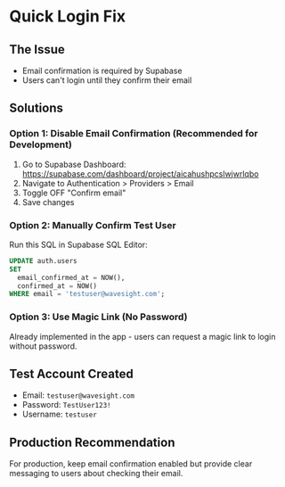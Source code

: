 # Quick Login Fix

## The Issue
- Email confirmation is required by Supabase
- Users can't login until they confirm their email

## Solutions

### Option 1: Disable Email Confirmation (Recommended for Development)
1. Go to Supabase Dashboard: https://supabase.com/dashboard/project/aicahushpcslwjwrlqbo
2. Navigate to Authentication > Providers > Email
3. Toggle OFF "Confirm email"
4. Save changes

### Option 2: Manually Confirm Test User
Run this SQL in Supabase SQL Editor:
```sql
UPDATE auth.users 
SET 
  email_confirmed_at = NOW(),
  confirmed_at = NOW()
WHERE email = 'testuser@wavesight.com';
```

### Option 3: Use Magic Link (No Password)
Already implemented in the app - users can request a magic link to login without password.

## Test Account Created
- Email: `testuser@wavesight.com`
- Password: `TestUser123!`
- Username: `testuser`

## Production Recommendation
For production, keep email confirmation enabled but provide clear messaging to users about checking their email.